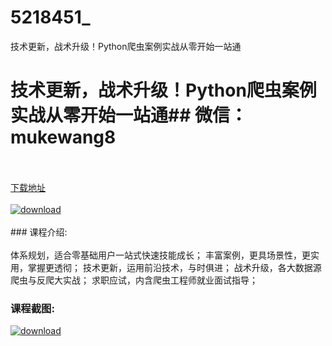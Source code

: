 # 5218451_
技术更新，战术升级！Python爬虫案例实战从零开始一站通
# 技术更新，战术升级！Python爬虫案例实战从零开始一站通## 微信：mukewang8
<br/></br>[下载地址](http://www.36tz.cn/article/5218451 "下载地址")
<br/></br>[![download](http://36tz.cn/muke_img/2021_02_1-51-300x169.png "下载地址")](http://www.36tz.cn/article/5218451 "下载地址")
<br/></br>### 课程介绍:<br/></br>体系规划，适合零基础用户一站式快速技能成长；
丰富案例，更具场景性，更实用，掌握更透彻；
技术更新，运用前沿技术，与时俱进；
战术升级，各大数据源爬虫与反爬大实战；
求职应试，内含爬虫工程师就业面试指导；

### 课程截图:
[![download](http://36tz.cn/muke_img/2021_02_2-54.png "下载地址")](http://www.36tz.cn/article/5218451 "下载地址")
